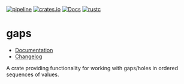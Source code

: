 [![pipeline](https://gitlab.com/d-e-s-o/gaps/badges/master/pipeline.svg)](https://gitlab.com/d-e-s-o/gaps/commits/master)
[![crates.io](https://img.shields.io/crates/v/gaps.svg)](https://crates.io/crates/gaps)
[![Docs](https://docs.rs/gaps/badge.svg)](https://docs.rs/gaps)
[![rustc](https://img.shields.io/badge/rustc-1.33+-blue.svg)](https://blog.rust-lang.org/2019/02/28/Rust-1.33.0.html)

gaps
====

- [Documentation][docs-rs]
- [Changelog](CHANGELOG.md)

A crate providing functionality for working with gaps/holes in ordered
sequences of values.


[docs-rs]: https://docs.rs/crate/gaps

